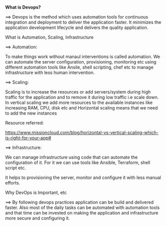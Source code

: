 
**What is Devops?**

==> Devops is the method which uses automation tools for continuous integration and deployment to deliver the application faster. It minimizes the application development lifecycle and delivers the quality application.

What is Automation, Scaling, Infrastructure

==> Automation:

To make things work without manaul interventions is called automation. We can automate the server configuration, provisioning, monitoring etc using different automation tools like Ansile, shell scripting, chef etc to manage infrastructure with less human intervention.

==> Scaling:

Scaling is to increase the resources or add servers/system during high traffic for the application and to remove it during low traffic i.e scale down.
In vertical scaling we add more resources to the available instances like increasing RAM, CPU, disk etc and Horizontal scaling means that we need to add the new instances

Resource referred:

https://www.missioncloud.com/blog/horizontal-vs-vertical-scaling-which-is-right-for-your-app#

==> Infrastructure:

We can manage infrastructure using code that can automate the configuration of it. For it we can use tools like Ansible, Terraform, shell script etc. 

It helps to provisioning the server, monitor and configure it with less manual efforts.

Why DevOps is Important, etc

==> By following devops practices application can be build and delivered faster. Also most of the daily tasks can be automated with automation tools and that time can be invested on making the application and infrastructure more secure and configuring it.
